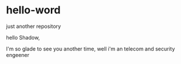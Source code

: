 # hello-word
just another repository


hello Shadow,

I'm so glade to see you another time, well i'm an telecom and security engeener
